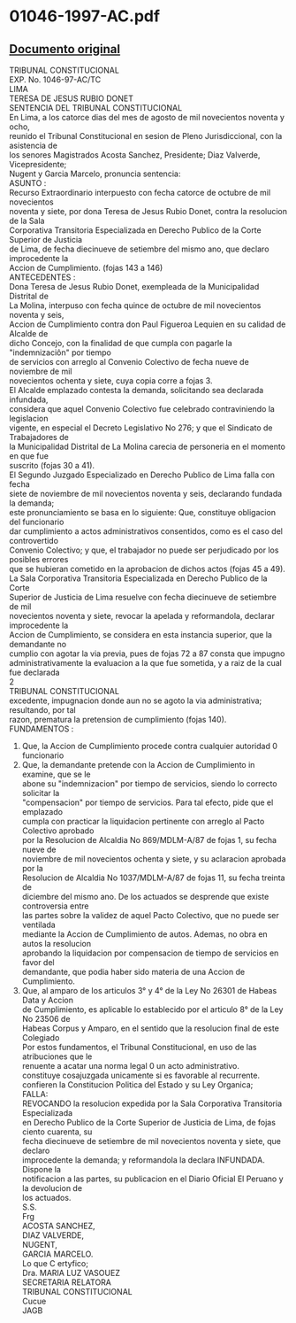 
01046-1997-AC.pdf
=================
  
[Documento original](https://tc.gob.pe/jurisprudencia/1998/01046-1997-AC.pdf)  
---  
TRIBUNAL CONSTITUCIONAL  
EXP. No. 1046-97-AC/TC  
LIMA  
TERESA DE JESUS RUBIO DONET  
SENTENCIA DEL TRIBUNAL CONSTITUCIONAL  
En Lima, a los catorce dias del mes de agosto de mil novecientos noventa y ocho,  
reunido el Tribunal Constitucional en sesion de Pleno Jurisdiccional, con la asistencia de  
los senores Magistrados Acosta Sanchez, Presidente; Diaz Valverde, Vicepresidente;  
Nugent y Garcia Marcelo, pronuncia sentencia:  
ASUNTO :  
Recurso Extraordinario interpuesto con fecha catorce de octubre de mil novecientos  
noventa y siete, por dona Teresa de Jesus Rubio Donet, contra la resolucion de la Sala  
Corporativa Transitoria Especializada en Derecho Publico de la Corte Superior de Justicia  
de Lima, de fecha diecinueve de setiembre del mismo ano, que declaro improcedente la  
Accion de Cumplimiento. (fojas 143 a 146)  
ANTECEDENTES :  
Dona Teresa de Jesus Rubio Donet, exempleada de la Municipalidad Distrital de  
La Molina, interpuso con fecha quince de octubre de mil novecientos noventa y seis,  
Accion de Cumplimiento contra don Paul Figueroa Lequien en su calidad de Alcalde de  
dicho Concejo, con la finalidad de que cumpla con pagarle la "indemnizaciôn" por tiempo  
de servicios con arreglo al Convenio Colectivo de fecha nueve de noviembre de mil  
novecientos ochenta y siete, cuya copia corre a fojas 3.  
El Alcalde emplazado contesta la demanda, solicitando sea declarada infundada,  
considera que aquel Convenio Colectivo fue celebrado contraviniendo la legislacion  
vigente, en especial el Decreto Legislativo No 276; y que el Sindicato de Trabajadores de  
la Municipalidad Distrital de La Molina carecia de personeria en el momento en que fue  
suscrito (fojas 30 a 41).  
El Segundo Juzgado Especializado en Derecho Publico de Lima falla con fecha  
siete de noviembre de mil novecientos noventa y seis, declarando fundada la demanda;  
este pronunciamiento se basa en lo siguiente: Que, constituye obligacion del funcionario  
dar cumplimiento a actos administrativos consentidos, como es el caso del controvertido  
Convenio Colectivo; y que, el trabajador no puede ser perjudicado por los posibles errores  
que se hubieran cometido en la aprobacion de dichos actos (fojas 45 a 49).  
La Sala Corporativa Transitoria Especializada en Derecho Publico de la Corte  
Superior de Justicia de Lima resuelve con fecha diecinueve de setiembre de mil  
novecientos noventa y siete, revocar la apelada y reformandola, declarar improcedente la  
Accion de Cumplimiento, se considera en esta instancia superior, que la demandante no  
cumplio con agotar la via previa, pues de fojas 72 a 87 consta que impugno  
administrativamente la evaluacion a la que fue sometida, y a raiz de la cual fue declarada  
2  
TRIBUNAL CONSTITUCIONAL  
excedente, impugnacion donde aun no se agoto la via administrativa; resultando, por tal  
razon, prematura la pretension de cumplimiento (fojas 140).  
FUNDAMENTOS :  
1. Que, la Accion de Cumplimiento procede contra cualquier autoridad 0 funcionario  
2. Que, la demandante pretende con la Accion de Cumplimiento in examine, que se le  
abone su "indemnizacion" por tiempo de servicios, siendo lo correcto solicitar la  
"compensacion" por tiempo de servicios. Para tal efecto, pide que el emplazado  
cumpla con practicar la liquidacion pertinente con arreglo al Pacto Colectivo aprobado  
por la Resolucion de Alcaldia No 869/MDLM-A/87 de fojas 1, su fecha nueve de  
noviembre de mil novecientos ochenta y siete, y su aclaracion aprobada por la  
Resolucion de Alcaldia No 1037/MDLM-A/87 de fojas 11, su fecha treinta de  
diciembre del mismo ano. De los actuados se desprende que existe controversia entre  
las partes sobre la validez de aquel Pacto Colectivo, que no puede ser ventilada  
mediante la Accion de Cumplimiento de autos. Ademas, no obra en autos la resolucion  
aprobando la liquidacion por compensacion de tiempo de servicios en favor del  
demandante, que podia haber sido materia de una Accion de Cumplimiento.  
3. Que, al amparo de los articulos 3° y 4° de la Ley No 26301 de Habeas Data y Accion  
de Cumplimiento, es aplicable lo establecido por el articulo 8° de la Ley No 23506 de  
Habeas Corpus y Amparo, en el sentido que la resolucion final de este Colegiado  
Por estos fundamentos, el Tribunal Constitucional, en uso de las atribuciones que le  
renuente a acatar una norma legal 0 un acto administrativo.  
constituye cosajuzgada unicamente si es favorable al recurrente.  
confieren la Constitucion Politica del Estado y su Ley Organica;  
FALLA:  
REVOCANDO la resolucion expedida por la Sala Corporativa Transitoria Especializada  
en Derecho Publico de la Corte Superior de Justicia de Lima, de fojas ciento cuarenta, su  
fecha diecinueve de setiembre de mil novecientos noventa y siete, que declaro  
improcedente la demanda; y reformandola la declara INFUNDADA. Dispone la  
notificacion a las partes, su publicacion en el Diario Oficial El Peruano y la devolucion de  
los actuados.  
S.S.  
Frg  
ACOSTA SANCHEZ,  
DIAZ VALVERDE,  
NUGENT,  
GARCIA MARCELO.  
Lo que C ertyfico;  
Dra. MARIA LUZ VASOUEZ  
SECRETARIA RELATORA  
TRIBUNAL CONSTITUCIONAL  
Cucue  
JAGB